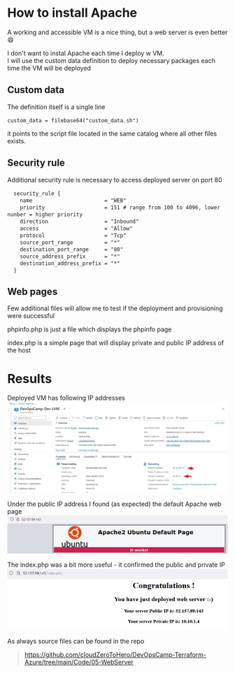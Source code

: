 # How to install Apache 

A working and accessible VM is a nice thing, but a web server is even better :smile:

I don't want to instal Apache each time I deploy w VM. \
I will use the custom data definition to deploy necessary packages each time the VM will be deployed

## Custom data 

The definition itself is a single line
```
custom_data = filebase64("custom_data.sh")
```

it points to the script file located in the same catalog where all other files exists.


## Security rule

Additional security rule is necessary to access deployed server on port 80
``` hcl
  security_rule {
    name                       = "WEB"
    priority                   = 151 # range from 100 to 4096, lower nunber = higher priority
    direction                  = "Inbound"
    access                     = "Allow"
    protocol                   = "Tcp"
    source_port_range          = "*"
    destination_port_range     = "80"
    source_address_prefix      = "*"
    destination_address_prefix = "*"
  }
  ```

## Web pages

Few additional files will allow me to test if the deployment and provisioning were successful

phpinfo.php is just a file which displays the phpinfo page

index.php is a simple page that will display private and public IP address of the host

# Results

Deployed VM has following IP addresses 
![deployed VM](./images/05-LVM.jpg)

Under the public IP address I found (as expected) the default Apache web page
![Apache default web page](./images/05-apache.jpg)

The index.php was a bit more useful - it confirmed the public and private IP
![server IP info](./images/05-server-info.jpg)


As always source files can be found in the repo
> https://github.com/cloudZeroToHero/DevOpsCamp-Terraform-Azure/tree/main/Code/05-WebServer

